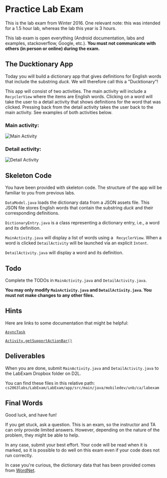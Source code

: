 # Practice Lab Exam

This is the lab exam from Winter 2016. One relevant note: this was
intended for a 1.5 hour lab, whereas the lab this year is 3 hours.

This lab exam is open everything (Android documentation, labs and
examples, stackoverflow, Google, etc.). **You must not communicate with
others (in person or online) during the exam.**

## The Ducktionary App

Today you will build a dictionary app that gives definitions for
English words that include the substring *duck*. We will therefore
call this a "Ducktionary"!

This app will consist of two activities. The main activity will
include a ```RecyclerView``` where the items are English
words. Clicking on a word will take the user to a detail activity that
shows definitions for the word that was clicked. Pressing back from
the detail activity takes the user back to the main activity. See
examples of both activities below.

### Main activity:

![Main Activity](https://i.imgur.com/MVNM1ma.png)


### Detail activity:

![Detail Activity](https://i.imgur.com/TeCi3sJ.png)


## Skeleton Code

You have been provided with skeleton code. The structure of the app
will be familiar to you from previous labs.

```DataModel.java``` loads the dictionary data from a JSON assets
file. This JSON file stores English words that contain the substring
*duck* and their corresponding definitions.


```DictionaryEntry.java``` is a class representing a dictionary entry,
i.e., a word and its definition.

```MainActivity.java``` will display a list of words using a ```
RecyclerView```. When a word is clicked ```DetailActivity``` will be
launched via an explicit ```Intent```.

```DetailActivity.java``` will display a word and its definition.


## Todo

Complete the TODOs in ```MainActivity.java``` and ```DetailActivity.java```.

**You may only modify ```MainActivity.java``` and
```DetailActivity.java```. You must not make changes to any other
files.**

## Hints

Here are links to some documentation that might be helpful:

[```AsyncTask```](http://developer.android.com/reference/android/os/AsyncTask.html)

[```Activity.getSupportActionBar()```](http://developer.android.com/reference/android/support/v7/app/AppCompatActivity.html#getSupportActionBar%28%29)

## Deliverables

When you are done, submit ```MainActivity.java``` and
```DetailActivity.java``` to the LabExam Dropbox folder on D2L.

You can find these files in this relative path: ```cs2063labs/LabExam/LabExam/app/src/main/java/mobiledev/unb/ca/labexam```


## Final Words

Good luck, and have fun!

If you get stuck, ask a question. This is an exam, so the instructor
and TA can only provide limited answers. However, depending on the
nature of the problem, they might be able to help.

In any case, submit your best effort. Your code will be read when it
is marked, so it is possible to do well on this exam even if your code
does not run correctly.

In case you're curious, the dictionary data that has been
provided comes from [WordNet](http://wordnet.princeton.edu/).

